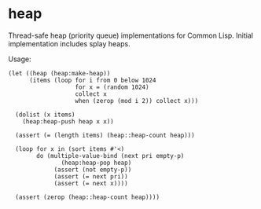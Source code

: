 heap
====

Thread-safe heap (priority queue) implementations for Common Lisp.
Initial implementation includes splay heaps.

Usage:

```
(let ((heap (heap:make-heap))
      (items (loop for i from 0 below 1024
                   for x = (random 1024)
                   collect x
                   when (zerop (mod i 2)) collect x)))

  (dolist (x items)
    (heap:heap-push heap x x))

  (assert (= (length items) (heap::heap-count heap)))

  (loop for x in (sort items #'<)
        do (multiple-value-bind (next pri empty-p)
               (heap:heap-pop heap)
             (assert (not empty-p))
             (assert (= next pri))
             (assert (= next x))))

  (assert (zerop (heap::heap-count heap))))
```
